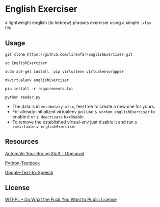 # English Exerciser
a lightweight english (to hebrew) phrases exerciser using a simple `.xlsx` file.

##  Usage
    git clone https://github.com/liranfar/EnglishExerciser.git

    cd EnglishExerciser

    sudo apt-get install  pip virtualenv virtualenvwrapper
    
    mkvirtualenv englishExerciser
    
    pip install -r requirements.txt
    
    python reader.py

* The data is in `vocabulary.xlsx`, feel free to create a new one for yours.
* For already initialized virtualenv just use `$ workon englishExerciser` to enable it or `$ deactivate` to disable.
* To remove the established virtual-env just disable it and run `$ rmvirtualenv englishExerciser`

## Resources
[Automate Your Boring Stuff - Openpyxl](https://automatetheboringstuff.com/chapter12/)

[Python-Textbook](https://python-textbok.readthedocs.io/en/1.0/Object_Oriented_Programming.html)

[Google-Text-to-Speech](https://github.com/pndurette/gTTS)

## License

[WTFPL – Do What the Fuck You Want to Public License](http://www.wtfpl.net)

